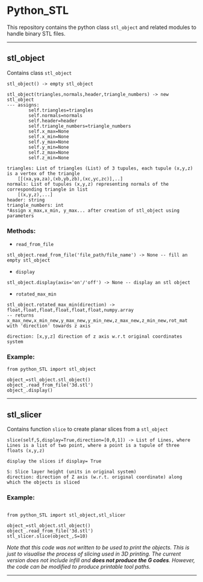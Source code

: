 # Python_STL

This repository contains the python class `stl_object` and related modules to handle binary STL files.

------------------------------

## stl_object
Contains class `stl_object`
```
stl_object() -> empty stl_object

stl_object(triangles,normals,header,triangle_numbers) -> new stl_object
--- assigns: 
        self.triangles=triangles
        self.normals=normals
        self.header=header
        self.triangle_numbers=triangle_numbers
        self.x_max=None
        self.x_min=None
        self.y_max=None
        self.y_min=None
        self.z_max=None
        self.z_min=None
        
triangles: List of triangles (List) of 3 tupules, each tupule (x,y,z) is a vertex of the triangle
    [[(xa,ya,za),(xb,yb,zb),(xc,yc,zc)],..]         
normals: List of tupules (x,y,z) representing normals of the corresponding triangle in list
    [(x,y,z),...]
header: string
triangle_numbers: int
*Assign x_max,x_min, y_max... after creation of stl_object using parameters

```


### Methods:

- `read_from_file`

```
stl_object.read_from_file('file_path/file_name') -> None -- fill an empty stl_object

```

- `display`

```
stl_object.display(axis='on'/'off') -> None -- display an stl object
```

- `rotated_max_min`

```
stl_object.rotated_max_min(direction) -> float,float,float,float,float,float,numpy.array 
-- returns x_max_new,x_min_new,y_max_new,y_min_new,z_max_new,z_min_new,rot_mat with 'direction' towards z axis

direction: [x,y,z] direction of z axis w.r.t original coordinates system
```
### Example:
```
from python_STL import stl_object

object_=stl_object.stl_object()
object_.read_from_file('3d.stl')
object_.display()

```

------------------------------

## stl_slicer
Contains function `slice` to create planar slices from a `stl_object`

```
slice(self,S,display=True,direction=[0,0,1]) -> List of Lines, where Lines is a list of two point, where a point is a tupule of three floats (x,y,z)

display the slices if display= True

S: Slice layer height (units in original system)
direction: direction of Z axis (w.r.t. original coordinate) along which the objects is sliced
```
### Example:
```

from python_STL import stl_object,stl_slicer

object_=stl_object.stl_object()
object_.read_from_file('3d.stl')
stl_slicer.slice(object_,S=10)
```
*Note that this code was not written to be used to print the objects. This is just to visualise the process of slicing used in 3D printing. The current version does not include infill and **does not produce the G codes**. However, the code can be modified to produce printable tool paths.*



-------------------------------


